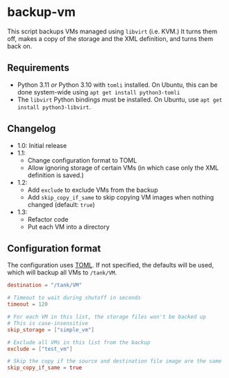 backup-vm
=========

This script backups VMs managed using `libvirt` (i.e. KVM.) It turns them off, makes a copy of the storage and the XML definition, and turns them back on.

Requirements
------------

* Python 3.11 _or_ Python 3.10 with `tomli` installed. On Ubuntu, this can be done system-wide using `apt get install python3-tomli`
* The `libvirt` Python bindings must be installed. On Ubuntu, use `apt get install python3-libvirt`.

Changelog
---------

- 1.0: Initial release
- 1.1:
  - Change configuration format to TOML
  - Allow ignoring storage of certain VMs (in which case only the XML definition is saved.)
- 1.2:
  - Add `exclude` to exclude VMs from the backup
  - Add `skip_copy_if_same` to skip copying VM images when nothing changed (default: `true`)
- 1.3:
  - Refactor code
  - Put each VM into a directory

Configuration format
--------------------

The configuration uses [TOML](https://toml.io). If not specified, the defaults will be used, which will backup all VMs to `/tank/VM`.

```toml
destination = "/tank/VM"

# Timeout to wait during shutoff in seconds
timeout = 120

# For each VM in this list, the storage files won't be backed up
# This is case-insensitive
skip_storage = ["simple_vm"]

# Exclude all VMs in this list from the backup
exclude = ["test_vm"]

# Skip the copy if the source and destination file image are the same
skip_copy_if_same = true
```

